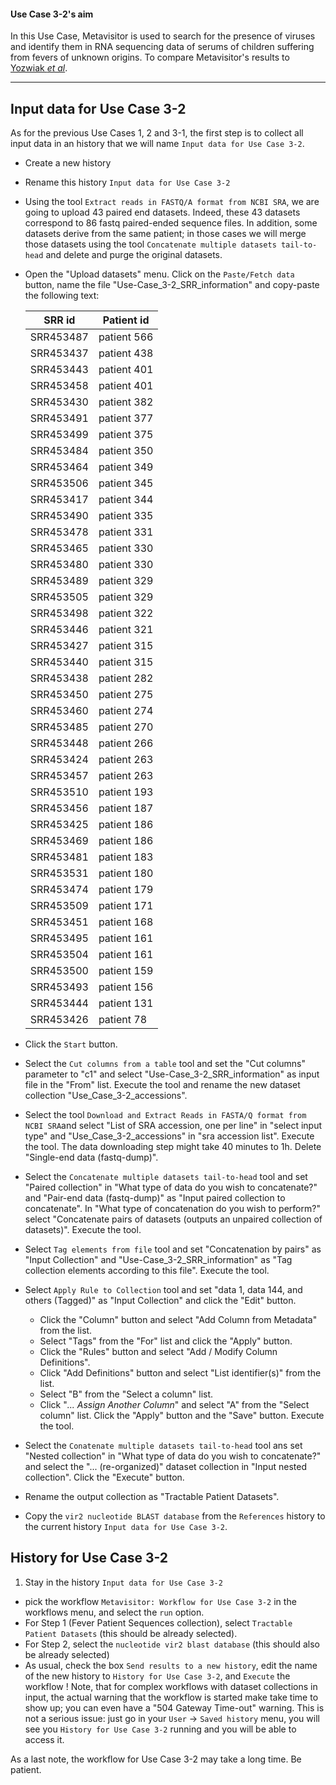 #### Use Case 3-2's aim

In this Use Case, Metavisitor is used to search for the presence of viruses and identify them in RNA sequencing data of serums of children suffering from fevers of unknown origins. To compare Metavisitor's results to [Yozwiak *et al*](https://dx.doi.org/10.1371%2Fjournal.pntd.0001485).

---
## Input data for Use Case 3-2

As for the previous Use Cases 1, 2 and 3-1, the first step is to collect all input data in an history that we will name `Input data for Use Case 3-2`.

- Create a new history
- Rename this history `Input data for Use Case 3-2`
- Using the tool `Extract reads in FASTQ/A format from NCBI SRA`, we are going to upload 43 paired end datasets. Indeed, these 43 datasets correspond to 86 fastq paired-ended sequence files. In addition, some datasets derive from the same patient; in those cases we will merge those datasets using the tool `Concatenate multiple datasets tail-to-head` and delete and purge the original datasets.
- Open the "Upload datasets" menu. Click on the `Paste/Fetch data` button, name the file "Use-Case_3-2_SRR_information" and copy-paste the following text:

    SRR id | Patient id|
    -------|------------|
    SRR453487 | patient 566|
    SRR453437 | patient 438|
    SRR453443 | patient 401|
    SRR453458 | patient 401|
    SRR453430 | patient 382|
    SRR453491 | patient 377|
    SRR453499 | patient 375|
    SRR453484 | patient 350|
    SRR453464 | patient 349|
    SRR453506 | patient 345|
    SRR453417 | patient 344|
    SRR453490 | patient 335|
    SRR453478 | patient 331|
    SRR453465 | patient 330|
    SRR453480 | patient 330|
    SRR453489 | patient 329|
    SRR453505 | patient 329|
    SRR453498 | patient 322|
    SRR453446 | patient 321|
    SRR453427 | patient 315|
    SRR453440 | patient 315|
    SRR453438 | patient 282|
    SRR453450 | patient 275|
    SRR453460 | patient 274|
    SRR453485 | patient 270|
    SRR453448 | patient 266|
    SRR453424 | patient 263|
    SRR453457 | patient 263|
    SRR453510 | patient 193|
    SRR453456 | patient 187|
    SRR453425 | patient 186|
    SRR453469 | patient 186|
    SRR453481 | patient 183|
    SRR453531 | patient 180|
    SRR453474 | patient 179|
    SRR453509 | patient 171|
    SRR453451 | patient 168|
    SRR453495 | patient 161|
    SRR453504 | patient 161|
    SRR453500 | patient 159|
    SRR453493 | patient 156|
    SRR453444 | patient 131|
    SRR453426 | patient 78|

- Click the `Start` button.
- Select the `Cut columns from a table` tool and set the "Cut columns" parameter to "c1" and select "Use-Case_3-2_SRR_information" as input file in the "From" list. Execute the tool and rename the new dataset collection "Use_Case_3-2_accessions".
- Select the tool `Download and Extract Reads in FASTA/Q format from NCBI SRA`and select "List of SRA accession, one per line" in "select input type" and "Use_Case_3-2_accessions" in "sra accession list". Execute the tool. The data downloading step might take 40 minutes to 1h. Delete "Single-end data (fastq-dump)".
- Select the `Concatenate multiple datasets tail-to-head` tool and set "Paired collection" in "What type of data do you wish to concatenate?" and "Pair-end data (fastq-dump)" as "Input paired collection to concatenate". In "What type of concatenation do you wish to perform?" select "Concatenate pairs of datasets (outputs an unpaired collection of datasets)". Execute the tool.
- Select `Tag elements from file` tool and set "Concatenation by pairs" as "Input Collection" and "Use-Case_3-2_SRR_information" as "Tag collection elements according to this file". Execute the tool.
- Select `Apply Rule to Collection` tool and set "data 1, data 144, and others (Tagged)" as "Input Collection" and click the "Edit" button.
    - Click the "Column" button and select "Add Column from Metadata" from the list.
    - Select "Tags" from the "For" list and click the "Apply" button.
    - Click the "Rules" button and select "Add / Modify Column Definitions".
    - Click "Add Definitions" button and select "List identifier(s)" from the list.
    - Select "B" from the "Select a column" list.
    - Click "*... Assign Another Column*" and select "A" from the "Select column" list. Click the "Apply" button and the "Save" button. Execute the tool.
- Select the `Conatenate multiple datasets tail-to-head` tool ans set "Nested collection" in "What type of data do you wish to concatenate?" and select the "... (re-organized)" dataset collection in "Input nested collection". Click the "Execute" button.
- Rename the output collection as "Tractable Patient Datasets".
- Copy the `vir2 nucleotide BLAST database` from the `References` history to the current history `Input data for Use Case 3-2`.

## History for Use Case 3-2
1. Stay in the history `Input data for Use Case 3-2`
- pick the workflow `Metavisitor: Workflow for Use Case 3-2` in the workflows menu, and select the `run` option.
- For Step 1 (Fever Patient Sequences collection), select `Tractable Patient Datasets` (this should be already selected).
- For Step 2, select the `nucleotide vir2 blast database` (this should also be already selected)
- As usual, check the box `Send results to a new history`, edit the name of the new history to `History for Use Case 3-2`, and `Execute` the workflow ! Note, that for complex workflows with dataset collections in input, the actual warning that the workflow is started make take time to show up; you can even have a "504 Gateway Time-out" warning. This is not a serious issue: just go in your `User` -> `Saved history` menu, you will see you `History for Use Case 3-2` running and you will be able to access it.

As a last note, the workflow for Use Case 3-2 may take a long time. Be patient.
